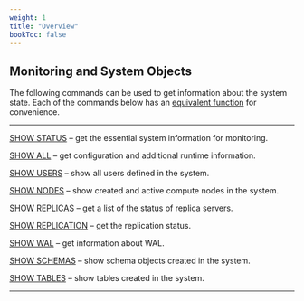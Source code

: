 ```yaml
---
weight: 1
title: "Overview"
bookToc: false
---
```


## Monitoring and System Objects

The following commands can be used to get information about the system state. Each of the commands
below has an [equivalent function](/docs/sql/functions/system) for convenience.

---

[SHOW STATUS](/docs/monitoring/show) – get the essential system information for monitoring.

[SHOW ALL](/docs/configuration/show) – get configuration and additional runtime information.

[SHOW USERS](/docs/users/show) – show all users defined in the system.

[SHOW NODES](/docs/cluster/show) – show created and active compute nodes in the system.

[SHOW REPLICAS](/docs/repl/show_replica) – get a list of the status of replica servers.

[SHOW REPLICATION](/docs/repl/show) – get the replication status.

[SHOW WAL](/docs/storage/show) – get information about WAL.

[SHOW SCHEMAS](/docs/sql/ddl/schemas/show) – show schema objects created in the system.

[SHOW TABLES](/docs/sql/ddl/tables/show) – show tables created in the system.

---
